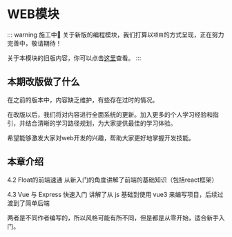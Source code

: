 # WEB模块

::: warning 施工中🚧
关于新版的编程模块，我们打算以`项目`的方式呈现，正在努力完善中，敬请期待！

关于本模块的旧版内容，你可以点击[这里](/2023旧版内容/旧版内容索引)查看。
:::

## 本期改版做了什么

在之前的版本中，内容缺乏维护，有些存在过时的情况。 

在改版以后，我们将对内容进行全面系统的更新。加入更多的个人学习经验和指引，并结合清晰的学习路径规划，为大家提供最佳的学习体验。

希望能够激发大家对web开发的兴趣，帮助大家更好地掌握开发技能。

## 本章介绍

4.2 Float的前端速通 从新入门的角度讲解了前端的基础知识（包括react框架）

4.3 Vue 与 Express 快速入门 讲解了从 js 基础到使用 vue3 来编写项目，后续过渡到了简单后端

两者是不同作者编写的，所以风格可能有所不同，但是都是从零开始，适合新手入门。